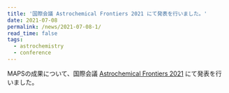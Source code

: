 ```yaml
---
title: '国際会議 Astrochemical Frontiers 2021 にて発表を行いました。'
date: 2021-07-08
permalink: /news/2021-07-08-1/
read_time: false
tags:
  - astrochemistry
  - conference
---
```


MAPSの成果について、国際会議 [Astrochemical Frontiers 2021](https://sites.google.com/view/astrochemical-frontiers-2021) にて発表を行いました。